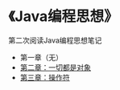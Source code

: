 # 《Java编程思想》

第二次阅读Java编程思想笔记

* 第一章（无）
* [第二章：一切都是对象](https://github.com/benny201/Backend-Note/tree/master/Java%E7%BC%96%E7%A8%8B%E6%80%9D%E6%83%B3/%E7%AC%AC%E4%BA%8C%E7%AB%A0%EF%BC%9A%E4%B8%80%E5%88%87%E9%83%BD%E6%98%AF%E5%AF%B9%E8%B1%A1)
* [第三章：操作符](https://github.com/benny201/Backend-Note/tree/master/Java%E7%BC%96%E7%A8%8B%E6%80%9D%E6%83%B3/%E7%AC%AC%E4%B8%89%E7%AB%A0%EF%BC%9A%E6%93%8D%E4%BD%9C%E7%AC%A6)





